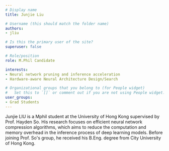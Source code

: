 ```yaml
---
# Display name
title: Junjie Liu

# Username (this should match the folder name)
authors:
- jliu

# Is this the primary user of the site?
superuser: false

# Role/position
role: M.Phil Candidate

interests:
- Neural network pruning and inference acceleration
- Hardware-aware Neural Architecture Design/Search

# Organizational groups that you belong to (for People widget)
#   Set this to `[]` or comment out if you are not using People widget.
user_groups:
- Grad Students
---
```

Junjie LIU is a Mphil student at the University of Hong Kong supervised by Prof. Hayden So. His research focuses on efficient neural network compression algorithms, which aims to reduce the computation and memory overhead in the inference process of deep learning models. Before joining Prof. So's group, he received his B.Eng. degree from City University of Hong Kong.
